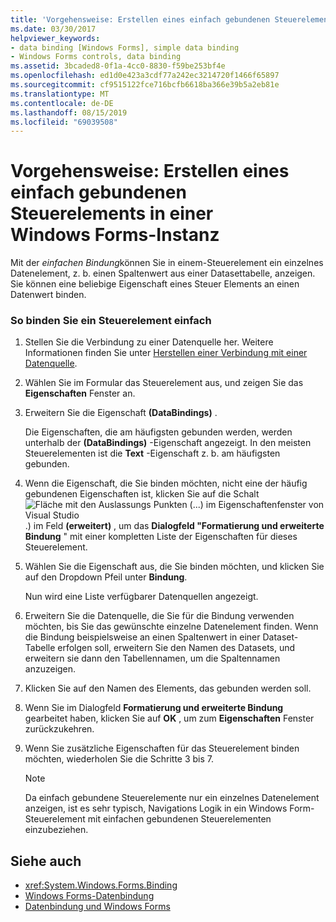 ```yaml
---
title: 'Vorgehensweise: Erstellen eines einfach gebundenen Steuerelements in einer Windows Forms-Instanz'
ms.date: 03/30/2017
helpviewer_keywords:
- data binding [Windows Forms], simple data binding
- Windows Forms controls, data binding
ms.assetid: 3bcaded8-0f1a-4cc0-8830-f59be253bf4e
ms.openlocfilehash: ed1d0e423a3cdf77a242ec3214720f1466f65897
ms.sourcegitcommit: cf9515122fce716bcfb6618ba366e39b5a2eb81e
ms.translationtype: MT
ms.contentlocale: de-DE
ms.lasthandoff: 08/15/2019
ms.locfileid: "69039508"
---
```

# <a name="how-to-create-a-simple-bound-control-on-a-windows-form"></a>Vorgehensweise: Erstellen eines einfach gebundenen Steuerelements in einer Windows Forms-Instanz

Mit der *einfachen Bindung*können Sie in einem-Steuerelement ein einzelnes Datenelement, z. b. einen Spaltenwert aus einer Datasettabelle, anzeigen. Sie können eine beliebige Eigenschaft eines Steuer Elements an einen Datenwert binden.

### <a name="to-simple-bind-a-control"></a>So binden Sie ein Steuerelement einfach

1. Stellen Sie die Verbindung zu einer Datenquelle her. Weitere Informationen finden Sie unter [Herstellen einer Verbindung mit einer Datenquelle](../data/adonet/connecting-to-a-data-source.md).

2. Wählen Sie im Formular das Steuerelement aus, und zeigen Sie das **Eigenschaften** Fenster an.

3. Erweitern Sie die Eigenschaft **(DataBindings)** .

     Die Eigenschaften, die am häufigsten gebunden werden, werden unterhalb der **(DataBindings)** -Eigenschaft angezeigt. In den meisten Steuerelementen ist die **Text** -Eigenschaft z. b. am häufigsten gebunden.

4. Wenn die Eigenschaft, die Sie binden möchten, nicht eine der häufig gebundenen Eigenschaften ist, klicken Sie auf die Schalt![Fläche mit den Auslassungs Punkten (...) im Eigenschaftenfenster von Visual Studio](./media/how-to-create-a-simple-bound-control-on-a-windows-form/visual-studio-ellipsis-button.png).) im Feld **(erweitert)** , um das  **Dialogfeld "Formatierung und erweiterte Bindung** " mit einer kompletten Liste der Eigenschaften für dieses Steuerelement.

5. Wählen Sie die Eigenschaft aus, die Sie binden möchten, und klicken Sie auf den Dropdown Pfeil unter **Bindung**.

     Nun wird eine Liste verfügbarer Datenquellen angezeigt.

6. Erweitern Sie die Datenquelle, die Sie für die Bindung verwenden möchten, bis Sie das gewünschte einzelne Datenelement finden. Wenn die Bindung beispielsweise an einen Spaltenwert in einer Dataset-Tabelle erfolgen soll, erweitern Sie den Namen des Datasets, und erweitern sie dann den Tabellennamen, um die Spaltennamen anzuzeigen.

7. Klicken Sie auf den Namen des Elements, das gebunden werden soll.

8. Wenn Sie im Dialogfeld **Formatierung und erweiterte Bindung** gearbeitet haben, klicken Sie auf **OK** , um zum **Eigenschaften** Fenster zurückzukehren.

9. Wenn Sie zusätzliche Eigenschaften für das Steuerelement binden möchten, wiederholen Sie die Schritte 3 bis 7.

    > [!NOTE]
    > Da einfach gebundene Steuerelemente nur ein einzelnes Datenelement anzeigen, ist es sehr typisch, Navigations Logik in ein Windows Form-Steuerelement mit einfachen gebundenen Steuerelementen einzubeziehen.

## <a name="see-also"></a>Siehe auch

- <xref:System.Windows.Forms.Binding>
- [Windows Forms-Datenbindung](windows-forms-data-binding.md)
- [Datenbindung und Windows Forms](data-binding-and-windows-forms.md)
